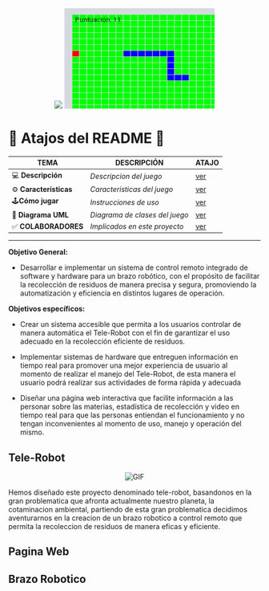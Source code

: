 <div align="center">
<a href="https://github.com/GataNina-Li"><img src="http://readme-typing-svg.herokuapp.com?font=mono&size=17&duration=4000&color=00FF00&center=falso&vCenter=falso&lines=Proyecto+integrador+de+saberes.+🤖✨" height="90px"></a>
<img src="https://raw.githubusercontent.com/Jxel117/PooJuego/develop/Imagenes/Puntacion.s.png" alt="GIF" width="300" height="200"></p>
</div>

# 📍 Atajos del README 📍
| TEMA | DESCRIPCIÓN | ATAJO |
|------|-------------|-------|
| 💻 **Descripción** | *Descripcion del juego* |[ver](https://github.com/Jxel117/PooJuego?tab=readme-ov-file#descripci%C3%B3n-) |
| ⚙️ **Características** | *Caracteristicas del juego* |[ver](https://github.com/Jxel117/PooJuego?tab=readme-ov-file#caracter%C3%ADsticas-%EF%B8%8F) |
| 🕹️**Cómo jugar** | *Instrucciones de uso* |[ver](https://github.com/Jxel117/PooJuego?tab=readme-ov-file#c%C3%B3mo-jugar-%EF%B8%8F) |
| 🧩 **Diagrama UML** | *Diagrama de clases del juego* |[ver](https://github.com/Jxel117/PooJuego?tab=readme-ov-file#diagrama-de-clases-) |
| ✅ **COLABORADORES** | *Implicados en este proyecto* |[ver](https://github.com/Jxel117/PooJuego?tab=readme-ov-file#-desarrolladores) |
----
**Objetivo General:** 

- Desarrollar e implementar un sistema de control remoto integrado de software y hardware para un brazo robótico, con el propósito de facilitar la recolección de residuos de manera precisa y segura, promoviendo la automatización y eficiencia en distintos lugares de operación.

**Objetivos específicos:**

- Crear un sistema accesible que permita a los usuarios controlar de manera automática el Tele-Robot con el fin de garantizar el uso adecuado en la recolección eficiente de residuos. 

- Implementar sistemas de hardware que entreguen información en tiempo real para promover una mejor experiencia de usuario al momento de realizar el manejo del Tele-Robot, de esta manera el usuario podrá realizar sus actividades de forma rápida y adecuada  

- Diseñar una página web interactiva que facilite información a las personar sobre las materias, estadística de recolección y video en tiempo real para que las personas entiendan el funcionamiento y no tengan inconvenientes al momento de uso, manejo y operación del mismo.

## Tele-Robot
<div align="center">
<img src="https://images.hive.blog/p/hgjbks2vRxvf3xsYr6qQ7dm31DuBHGui8pKMdEVPxhLfEeEoVMPfUw4awqLGYNSybnpxcYbMLQUQhVrfnUtzuD7Yr1?format=match&mode=fit" alt="GIF" width="300" height="200"></p>
</div>
Hemos diseñado este proyecto denominado tele-robot, basandonos en la gran problematica que afronta actualmente nuestro planeta, la cotaminacion ambiental, partiendo de esta gran problematica decidimos aventurarnos en la creacion de un brazo robotico a control remoto que permita la recoleccion de residuos de manera eficas y eficiente.

## Pagina Web

## Brazo Robotico
